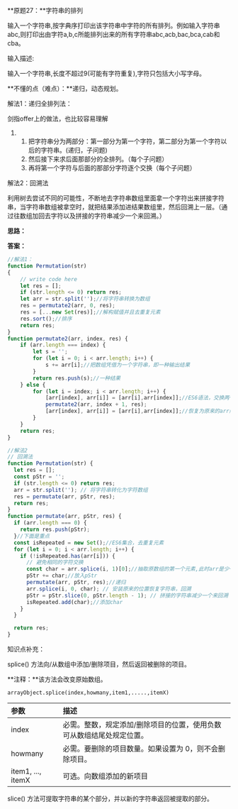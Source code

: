 **原题27：**字符串的排列

输入一个字符串,按字典序打印出该字符串中字符的所有排列。例如输入字符串abc,则打印出由字符a,b,c所能排列出来的所有字符串abc,acb,bac,bca,cab和cba。

输入描述:

输入一个字符串,长度不超过9(可能有字符重复),字符只包括大小写字母。

**不懂的点（难点）：**递归，动态规划。

解法1：递归全排列法：

剑指offer上的做法，也比较容易理解

1. 1. 把字符串分为两部分：第一部分为第一个字符，第二部分为第一个字符以后的字符串。(递归，子问题)
   2. 然后接下来求后面那部分的全排列。（每个子问题）
   3. 再将第一个字符与后面的那部分字符逐个交换（每个子问题）

解法2：回溯法

利用树去尝试不同的可能性，不断地去字符串数组里面拿一个字符出来拼接字符串，当字符串数组被拿空时，就把结果添加进结果数组里，然后回溯上一层。（通过往数组加回去字符以及拼接的字符串减少一个来回溯。）

**思路：**

**答案：**

``` javascript
//解法1：
function Permutation(str)
{
    // write code here
    let res = [];
    if (str.length <= 0) return res;
    let arr = str.split('');//将字符串转换为数组
    res = permutate2(arr, 0, res);
    res = [...new Set(res)];//解构赋值并且去重复元素
    res.sort();//排序
    return res;
}
function permutate2(arr, index, res) {
    if (arr.length === index) {
        let s = '';
        for (let i = 0; i < arr.length; i++) {
            s += arr[i];//把数组凭借为一个字符串，即一种输出结果
        }
        return res.push(s);//一种结果
    } else {
        for (let i = index; i < arr.length; i++) {
            [arr[index], arr[i]] = [arr[i],arr[index]];//ES6语法，交换两个元素
            permutate2(arr, index + 1, res);
            [arr[index], arr[i]] = [arr[i],arr[index]];//恢复为原来的arr顺序，不影响当前循环的下一次i时的arr顺序
        }
    }
    return res;
}
```

```javascript
//解法2
// 回溯法
function Permutation(str) {
  let res = [];
  const pStr = '';
  if (str.length <= 0) return res;
  arr = str.split(''); // 将字符串转化为字符数组
  res = permutate(arr, pStr, res);
  return res;
}
function permutate(arr, pStr, res) {
  if (arr.length === 0) {
    return res.push(pStr);
  }//下面是重点
  const isRepeated = new Set();//ES6集合，去重复元素
  for (let i = 0; i < arr.length; i++) {
    if (!isRepeated.has(arr[i])) {
      // 避免相同的字符交换
      const char = arr.splice(i, 1)[0];//抽取原数组的第一个元素,此时arr是少一个被抽取的元素的
      pStr += char;//放入pStr
      permutate(arr, pStr, res);//递归
      arr.splice(i, 0, char); // 安装原来的位置恢复字符串，回溯
      pStr = pStr.slice(0, pStr.length - 1); // 拼接的字符串减少一个来回溯
      isRepeated.add(char);//添加char
    }
  }

  return res;
}
```



知识点补充：

splice() 方法向/从数组中添加/删除项目，然后返回被删除的项目。

**注释：**该方法会改变原始数组。

```
arrayObject.splice(index,howmany,item1,.....,itemX)
```

| 参数              | 描述                                                         |
| :---------------- | :----------------------------------------------------------- |
| index             | 必需。整数，规定添加/删除项目的位置，使用负数可从数组结尾处规定位置。 |
| howmany           | 必需。要删除的项目数量。如果设置为 0，则不会删除项目。       |
| item1, ..., itemX | 可选。向数组添加的新项目                                     |

slice() 方法可提取字符串的某个部分，并以新的字符串返回被提取的部分。